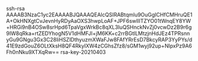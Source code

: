 ssh-rsa AAAAB3NzaC1yc2EAAAABJQAAAQEAlcQSIRABtqmlu9OuGgICHfCMHruQE1A+OkHNXgtCvJevnHyRDyAaOXS3hwpLoAF+JPF6swIlITZYO01tWnqEY8YW+HRGi9nB4OSw8srHpd6TpaVgxWrkBc8qXL3IuQSHnckNvZj0vcwDz2B9r6g9IW8qRka+rtZEDYhogN5V1dHMFJl+jM6KK+c2rrBGtlLMtzjnHdJEz4TPRsnnyGu9GNgu3Gx3C28liHSZlDthyuzmXWaFJw8FAfYRrEsD7BkcyRAP3YyPYs/d41E9zdGouZ6OLtXksH8QF4RkyIXW4zCGhsZfz8/sGM1wyj92up+NIpxPz9A6Fh0nNku9XTXqRw== rsa-key-20210403
